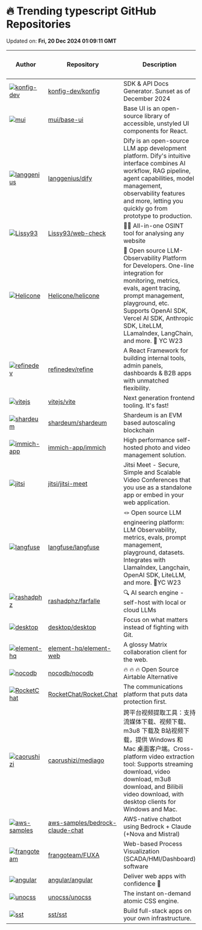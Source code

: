 # 🔥 Trending typescript GitHub Repositories

Updated on: **Fri, 20 Dec 2024 01:09:11 GMT**

| Author | Repository | Description | Language | ⭐ Total Stars | 🌟 Stars Today |
|--------|------------|-------------|----------|----------------|----------------|
| [![konfig-dev](https://avatars.githubusercontent.com/u/14287381?s=40&v=4)](https://github.com/konfig-dev) | [konfig-dev/konfig](https://github.com/konfig-dev/konfig) | SDK & API Docs Generator. Sunset as of December 2024 | TypeScript | 765 | 207 |
| [![mui](https://avatars.githubusercontent.com/u/4696105?s=40&v=4)](https://github.com/mui) | [mui/base-ui](https://github.com/mui/base-ui) | Base UI is an open-source library of accessible, unstyled UI components for React. | TypeScript | 1184 | 323 |
| [![langgenius](https://avatars.githubusercontent.com/u/5485478?s=40&v=4)](https://github.com/langgenius) | [langgenius/dify](https://github.com/langgenius/dify) | Dify is an open-source LLM app development platform. Dify's intuitive interface combines AI workflow, RAG pipeline, agent capabilities, model management, observability features and more, letting you quickly go from prototype to production. | TypeScript | 55435 | 132 |
| [![Lissy93](https://avatars.githubusercontent.com/u/1862727?s=40&v=4)](https://github.com/Lissy93) | [Lissy93/web-check](https://github.com/Lissy93/web-check) | 🕵️‍♂️ All-in-one OSINT tool for analysing any website | TypeScript | 22778 | 23 |
| [![Helicone](https://avatars.githubusercontent.com/u/26822232?s=40&v=4)](https://github.com/Helicone) | [Helicone/helicone](https://github.com/Helicone/helicone) | 🧊 Open source LLM-Observability Platform for Developers. One-line integration for monitoring, metrics, evals, agent tracing, prompt management, playground, etc. Supports OpenAI SDK, Vercel AI SDK, Anthropic SDK, LiteLLM, LLamaIndex, LangChain, and more. 🍓 YC W23 | TypeScript | 2313 | 85 |
| [![refinedev](https://avatars.githubusercontent.com/u/1110414?s=40&v=4)](https://github.com/refinedev) | [refinedev/refine](https://github.com/refinedev/refine) | A React Framework for building internal tools, admin panels, dashboards & B2B apps with unmatched flexibility. | TypeScript | 29039 | 26 |
| [![vitejs](https://private-avatars.githubusercontent.com/u/499550?jwt=eyJhbGciOiJIUzI1NiIsInR5cCI6IkpXVCJ9.eyJpc3MiOiJnaXRodWIuY29tIiwiYXVkIjoicmF3LmdpdGh1YnVzZXJjb250ZW50LmNvbSIsImtleSI6ImtleTEiLCJleHAiOjE3MzQ2MjgwMjAsIm5iZiI6MTczNDYyNjgyMCwicGF0aCI6Ii91LzQ5OTU1MCJ9.4gAZhMCrK_gBRvGAEhrPkVX2aiCXtkluGBIddDnsJyM&s=40&v=4)](https://github.com/vitejs) | [vitejs/vite](https://github.com/vitejs/vite) | Next generation frontend tooling. It's fast! | TypeScript | 69444 | 28 |
| [![shardeum](https://avatars.githubusercontent.com/u/44451818?s=40&v=4)](https://github.com/shardeum) | [shardeum/shardeum](https://github.com/shardeum/shardeum) | Shardeum is an EVM based autoscaling blockchain | TypeScript | 24018 | 1,195 |
| [![immich-app](https://private-avatars.githubusercontent.com/u/27055614?jwt=eyJhbGciOiJIUzI1NiIsInR5cCI6IkpXVCJ9.eyJpc3MiOiJnaXRodWIuY29tIiwiYXVkIjoicmF3LmdpdGh1YnVzZXJjb250ZW50LmNvbSIsImtleSI6ImtleTEiLCJleHAiOjE3MzQ2Mjc0MjAsIm5iZiI6MTczNDYyNjIyMCwicGF0aCI6Ii91LzI3MDU1NjE0In0.6qZ4DDANxizSXL3E0kcPikp9ZH7NSTulnW783f1N7nc&s=40&v=4)](https://github.com/immich-app) | [immich-app/immich](https://github.com/immich-app/immich) | High performance self-hosted photo and video management solution. | TypeScript | 54466 | 79 |
| [![jitsi](https://private-avatars.githubusercontent.com/u/317464?jwt=eyJhbGciOiJIUzI1NiIsInR5cCI6IkpXVCJ9.eyJpc3MiOiJnaXRodWIuY29tIiwiYXVkIjoicmF3LmdpdGh1YnVzZXJjb250ZW50LmNvbSIsImtleSI6ImtleTEiLCJleHAiOjE3MzQ2NTI2ODAsIm5iZiI6MTczNDY1MTQ4MCwicGF0aCI6Ii91LzMxNzQ2NCJ9.ZqtVXrCL9bBUvKIX2HryEkalg1Rro3azGY-LNtJUDHA&s=40&v=4)](https://github.com/jitsi) | [jitsi/jitsi-meet](https://github.com/jitsi/jitsi-meet) | Jitsi Meet - Secure, Simple and Scalable Video Conferences that you use as a standalone app or embed in your web application. | TypeScript | 23449 | 7 |
| [![langfuse](https://private-avatars.githubusercontent.com/u/2834609?jwt=eyJhbGciOiJIUzI1NiIsInR5cCI6IkpXVCJ9.eyJpc3MiOiJnaXRodWIuY29tIiwiYXVkIjoicmF3LmdpdGh1YnVzZXJjb250ZW50LmNvbSIsImtleSI6ImtleTEiLCJleHAiOjE3MzQ2NDI4NDAsIm5iZiI6MTczNDY0MTY0MCwicGF0aCI6Ii91LzI4MzQ2MDkifQ.BVh_oaiVsgSpukt-T6AgehEnBVttbbUS1Lv8SKBv65I&s=40&v=4)](https://github.com/langfuse) | [langfuse/langfuse](https://github.com/langfuse/langfuse) | 🪢 Open source LLM engineering platform: LLM Observability, metrics, evals, prompt management, playground, datasets. Integrates with LlamaIndex, Langchain, OpenAI SDK, LiteLLM, and more. 🍊YC W23 | TypeScript | 7349 | 44 |
| [![rashadphz](https://avatars.githubusercontent.com/u/20783686?s=40&v=4)](https://github.com/rashadphz) | [rashadphz/farfalle](https://github.com/rashadphz/farfalle) | 🔍 AI search engine - self-host with local or cloud LLMs | TypeScript | 2927 | 27 |
| [![desktop](https://avatars.githubusercontent.com/u/634063?s=40&v=4)](https://github.com/desktop) | [desktop/desktop](https://github.com/desktop/desktop) | Focus on what matters instead of fighting with Git. | TypeScript | 20010 | 20 |
| [![element-hq](https://private-avatars.githubusercontent.com/u/986903?jwt=eyJhbGciOiJIUzI1NiIsInR5cCI6IkpXVCJ9.eyJpc3MiOiJnaXRodWIuY29tIiwiYXVkIjoicmF3LmdpdGh1YnVzZXJjb250ZW50LmNvbSIsImtleSI6ImtleTEiLCJleHAiOjE3MzQ2Mjc3MjAsIm5iZiI6MTczNDYyNjUyMCwicGF0aCI6Ii91Lzk4NjkwMyJ9.o8ED67SaZL7Q8LiRgsByPclrZOsOZmCwg8KyIU3dW_w&s=40&v=4)](https://github.com/element-hq) | [element-hq/element-web](https://github.com/element-hq/element-web) | A glossy Matrix collaboration client for the web. | TypeScript | 11310 | 6 |
| [![nocodb](https://avatars.githubusercontent.com/u/61551451?s=40&v=4)](https://github.com/nocodb) | [nocodb/nocodb](https://github.com/nocodb/nocodb) | 🔥 🔥 🔥 Open Source Airtable Alternative | TypeScript | 50332 | 26 |
| [![RocketChat](https://private-avatars.githubusercontent.com/u/1000217?jwt=eyJhbGciOiJIUzI1NiIsInR5cCI6IkpXVCJ9.eyJpc3MiOiJnaXRodWIuY29tIiwiYXVkIjoicmF3LmdpdGh1YnVzZXJjb250ZW50LmNvbSIsImtleSI6ImtleTEiLCJleHAiOjE3MzQ2NDI3ODAsIm5iZiI6MTczNDY0MTU4MCwicGF0aCI6Ii91LzEwMDAyMTcifQ.Uk49IczxPqwQOnM3_mly1HfGaC7cjHQbalgEzP2T0qg&s=40&v=4)](https://github.com/RocketChat) | [RocketChat/Rocket.Chat](https://github.com/RocketChat/Rocket.Chat) | The communications platform that puts data protection first. | TypeScript | 41409 | 111 |
| [![caorushizi](https://private-avatars.githubusercontent.com/u/19359849?jwt=eyJhbGciOiJIUzI1NiIsInR5cCI6IkpXVCJ9.eyJpc3MiOiJnaXRodWIuY29tIiwiYXVkIjoicmF3LmdpdGh1YnVzZXJjb250ZW50LmNvbSIsImtleSI6ImtleTEiLCJleHAiOjE3MzQ2NDI5NjAsIm5iZiI6MTczNDY0MTc2MCwicGF0aCI6Ii91LzE5MzU5ODQ5In0.klc0chDr9ZncocrumD3KzlAP338oUuORjReXKh3H9og&s=40&v=4)](https://github.com/caorushizi) | [caorushizi/mediago](https://github.com/caorushizi/mediago) | 跨平台视频提取工具：支持流媒体下载、视频下载、m3u8 下载及 B站视频下载，提供 Windows 和 Mac 桌面客户端。Cross-platform video extraction tool: Supports streaming download, video download, m3u8 download, and Bilibili video download, with desktop clients for Windows and Mac. | TypeScript | 5234 | 13 |
| [![aws-samples](https://avatars.githubusercontent.com/u/23316627?s=40&v=4)](https://github.com/aws-samples) | [aws-samples/bedrock-claude-chat](https://github.com/aws-samples/bedrock-claude-chat) | AWS-native chatbot using Bedrock + Claude (+Nova and Mistral) | TypeScript | 970 | 5 |
| [![frangoteam](https://private-avatars.githubusercontent.com/u/48684550?jwt=eyJhbGciOiJIUzI1NiIsInR5cCI6IkpXVCJ9.eyJpc3MiOiJnaXRodWIuY29tIiwiYXVkIjoicmF3LmdpdGh1YnVzZXJjb250ZW50LmNvbSIsImtleSI6ImtleTEiLCJleHAiOjE3MzQ2NTIxNDAsIm5iZiI6MTczNDY1MDk0MCwicGF0aCI6Ii91LzQ4Njg0NTUwIn0.IsMhdmeRZM2juMNGhoz4wSLChnfRa0ErOIsayfmzafw&s=40&v=4)](https://github.com/frangoteam) | [frangoteam/FUXA](https://github.com/frangoteam/FUXA) | Web-based Process Visualization (SCADA/HMI/Dashboard) software | TypeScript | 2956 | 16 |
| [![angular](https://avatars.githubusercontent.com/u/8604205?s=40&v=4)](https://github.com/angular) | [angular/angular](https://github.com/angular/angular) | Deliver web apps with confidence 🚀 | TypeScript | 96496 | 12 |
| [![unocss](https://private-avatars.githubusercontent.com/u/11247099?jwt=eyJhbGciOiJIUzI1NiIsInR5cCI6IkpXVCJ9.eyJpc3MiOiJnaXRodWIuY29tIiwiYXVkIjoicmF3LmdpdGh1YnVzZXJjb250ZW50LmNvbSIsImtleSI6ImtleTEiLCJleHAiOjE3MzQ2NTIxNDAsIm5iZiI6MTczNDY1MDk0MCwicGF0aCI6Ii91LzExMjQ3MDk5In0.iIomtcdCIgEJxFqPNTrhD8QOX0KoAIC_IbepC8o5obM&s=40&v=4)](https://github.com/unocss) | [unocss/unocss](https://github.com/unocss/unocss) | The instant on-demand atomic CSS engine. | TypeScript | 16830 | 7 |
| [![sst](https://avatars.githubusercontent.com/u/826656?s=40&v=4)](https://github.com/sst) | [sst/sst](https://github.com/sst/sst) | Build full-stack apps on your own infrastructure. | TypeScript | 22399 | 17 |

